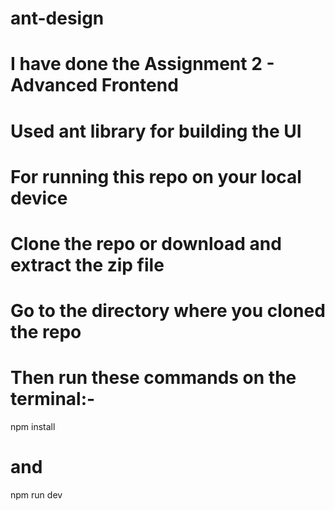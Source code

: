 # ant-design
# I have done the Assignment 2 - Advanced Frontend 
# Used ant library for building the UI

# For running this repo on your local device
# Clone the repo or download and extract the zip file 

# Go to the directory where you cloned the repo
# Then run these commands on the terminal:- 

npm install 
# and 
npm run dev
